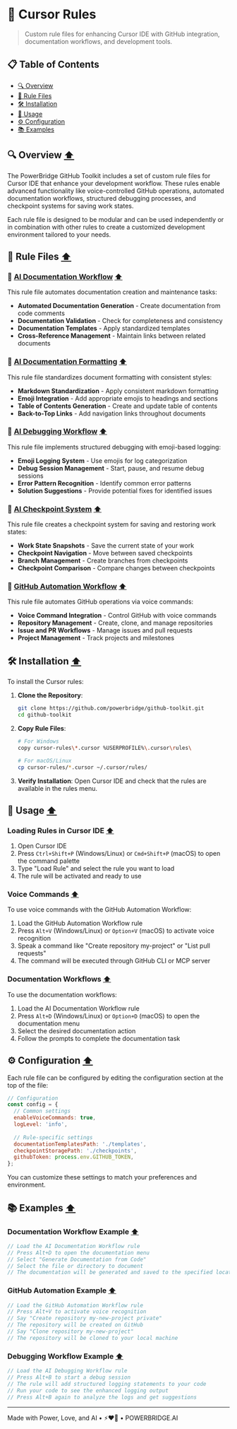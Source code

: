 # 🧩 Cursor Rules

> Custom rule files for enhancing Cursor IDE with GitHub integration, documentation workflows, and development tools.

## 📋 Table of Contents

- [🔍 Overview](#-overview)
- [📄 Rule Files](#-rule-files)
- [🛠️ Installation](#-installation)
- [🚀 Usage](#-usage)
- [⚙️ Configuration](#-configuration)
- [📚 Examples](#-examples)

## 🔍 Overview [⬆️](#-table-of-contents)

The PowerBridge GitHub Toolkit includes a set of custom rule files for Cursor IDE that enhance your development workflow. These rules enable advanced functionality like voice-controlled GitHub operations, automated documentation workflows, structured debugging processes, and checkpoint systems for saving work states.

Each rule file is designed to be modular and can be used independently or in combination with other rules to create a customized development environment tailored to your needs.

## 📄 Rule Files [⬆️](#-table-of-contents)

### 📝 [AI Documentation Workflow](./ai-documentation-workflow.cursor) [⬆️](#-table-of-contents)

This rule file automates documentation creation and maintenance tasks:

- **Automated Documentation Generation** - Create documentation from code comments
- **Documentation Validation** - Check for completeness and consistency
- **Documentation Templates** - Apply standardized templates
- **Cross-Reference Management** - Maintain links between related documents

### 🎨 [AI Documentation Formatting](./ai-documentation-formatting.cursor) [⬆️](#-table-of-contents)

This rule file standardizes document formatting with consistent styles:

- **Markdown Standardization** - Apply consistent markdown formatting
- **Emoji Integration** - Add appropriate emojis to headings and sections
- **Table of Contents Generation** - Create and update table of contents
- **Back-to-Top Links** - Add navigation links throughout documents

### 🐛 [AI Debugging Workflow](./ai-debugging-workflow.cursor) [⬆️](#-table-of-contents)

This rule file implements structured debugging with emoji-based logging:

- **Emoji Logging System** - Use emojis for log categorization
- **Debug Session Management** - Start, pause, and resume debug sessions
- **Error Pattern Recognition** - Identify common error patterns
- **Solution Suggestions** - Provide potential fixes for identified issues

### 🔖 [AI Checkpoint System](./ai-checkpoint-system.cursor) [⬆️](#-table-of-contents)

This rule file creates a checkpoint system for saving and restoring work states:

- **Work State Snapshots** - Save the current state of your work
- **Checkpoint Navigation** - Move between saved checkpoints
- **Branch Management** - Create branches from checkpoints
- **Checkpoint Comparison** - Compare changes between checkpoints

### 🔄 [GitHub Automation Workflow](./github-automation-workflow.cursor) [⬆️](#-table-of-contents)

This rule file automates GitHub operations via voice commands:

- **Voice Command Integration** - Control GitHub with voice commands
- **Repository Management** - Create, clone, and manage repositories
- **Issue and PR Workflows** - Manage issues and pull requests
- **Project Management** - Track projects and milestones

## 🛠️ Installation [⬆️](#-table-of-contents)

To install the Cursor rules:

1. **Clone the Repository**:
   ```bash
   git clone https://github.com/powerbridge/github-toolkit.git
   cd github-toolkit
   ```

2. **Copy Rule Files**:
   ```bash
   # For Windows
   copy cursor-rules\*.cursor %USERPROFILE%\.cursor\rules\

   # For macOS/Linux
   cp cursor-rules/*.cursor ~/.cursor/rules/
   ```

3. **Verify Installation**:
   Open Cursor IDE and check that the rules are available in the rules menu.

## 🚀 Usage [⬆️](#-table-of-contents)

### Loading Rules in Cursor IDE [⬆️](#-table-of-contents)

1. Open Cursor IDE
2. Press `Ctrl+Shift+P` (Windows/Linux) or `Cmd+Shift+P` (macOS) to open the command palette
3. Type "Load Rule" and select the rule you want to load
4. The rule will be activated and ready to use

### Voice Commands [⬆️](#-table-of-contents)

To use voice commands with the GitHub Automation Workflow:

1. Load the GitHub Automation Workflow rule
2. Press `Alt+V` (Windows/Linux) or `Option+V` (macOS) to activate voice recognition
3. Speak a command like "Create repository my-project" or "List pull requests"
4. The command will be executed through GitHub CLI or MCP server

### Documentation Workflows [⬆️](#-table-of-contents)

To use the documentation workflows:

1. Load the AI Documentation Workflow rule
2. Press `Alt+D` (Windows/Linux) or `Option+D` (macOS) to open the documentation menu
3. Select the desired documentation action
4. Follow the prompts to complete the documentation task

## ⚙️ Configuration [⬆️](#-table-of-contents)

Each rule file can be configured by editing the configuration section at the top of the file:

```javascript
// Configuration
const config = {
  // Common settings
  enableVoiceCommands: true,
  logLevel: 'info',
  
  // Rule-specific settings
  documentationTemplatesPath: './templates',
  checkpointStoragePath: './checkpoints',
  githubToken: process.env.GITHUB_TOKEN,
};
```

You can customize these settings to match your preferences and environment.

## 📚 Examples [⬆️](#-table-of-contents)

### Documentation Workflow Example [⬆️](#-table-of-contents)

```javascript
// Load the AI Documentation Workflow rule
// Press Alt+D to open the documentation menu
// Select "Generate Documentation from Code"
// Select the file or directory to document
// The documentation will be generated and saved to the specified location
```

### GitHub Automation Example [⬆️](#-table-of-contents)

```javascript
// Load the GitHub Automation Workflow rule
// Press Alt+V to activate voice recognition
// Say "Create repository my-new-project private"
// The repository will be created on GitHub
// Say "Clone repository my-new-project"
// The repository will be cloned to your local machine
```

### Debugging Workflow Example [⬆️](#-table-of-contents)

```javascript
// Load the AI Debugging Workflow rule
// Press Alt+B to start a debug session
// The rule will add structured logging statements to your code
// Run your code to see the enhanced logging output
// Press Alt+B again to analyze the logs and get suggestions
```

---

Made with Power, Love, and AI • ⚡️❤️🤖 •  POWERBRIDGE.AI 